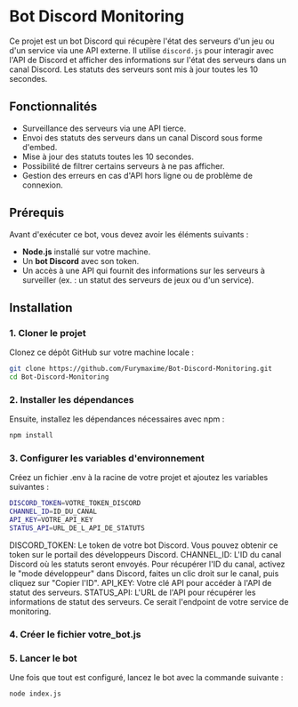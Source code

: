 # Bot Discord Monitoring

Ce projet est un bot Discord qui récupère l'état des serveurs d'un jeu ou d'un service via une API externe. Il utilise `discord.js` pour interagir avec l'API de Discord et afficher des informations sur l'état des serveurs dans un canal Discord. Les statuts des serveurs sont mis à jour toutes les 10 secondes.

## Fonctionnalités

- Surveillance des serveurs via une API tierce.
- Envoi des statuts des serveurs dans un canal Discord sous forme d'embed.
- Mise à jour des statuts toutes les 10 secondes.
- Possibilité de filtrer certains serveurs à ne pas afficher.
- Gestion des erreurs en cas d'API hors ligne ou de problème de connexion.

## Prérequis

Avant d'exécuter ce bot, vous devez avoir les éléments suivants :

- **Node.js** installé sur votre machine.
- Un **bot Discord** avec son token.
- Un accès à une API qui fournit des informations sur les serveurs à surveiller (ex. : un statut des serveurs de jeux ou d'un service).

## Installation

### 1. Cloner le projet

Clonez ce dépôt GitHub sur votre machine locale :

```bash
git clone https://github.com/Furymaxime/Bot-Discord-Monitoring.git
cd Bot-Discord-Monitoring
```

### 2. Installer les dépendances
Ensuite, installez les dépendances nécessaires avec npm :

```bash
npm install
```

### 3. Configurer les variables d'environnement
Créez un fichier .env à la racine de votre projet et ajoutez les variables suivantes :

```bash
DISCORD_TOKEN=VOTRE_TOKEN_DISCORD
CHANNEL_ID=ID_DU_CANAL
API_KEY=VOTRE_API_KEY
STATUS_API=URL_DE_L_API_DE_STATUTS
```
DISCORD_TOKEN: Le token de votre bot Discord. Vous pouvez obtenir ce token sur le portail des développeurs Discord.
CHANNEL_ID: L'ID du canal Discord où les statuts seront envoyés. Pour récupérer l'ID du canal, activez le "mode développeur" dans Discord, faites un clic droit sur le canal, puis cliquez sur "Copier l'ID".
API_KEY: Votre clé API pour accéder à l'API de statut des serveurs.
STATUS_API: L'URL de l'API pour récupérer les informations de statut des serveurs. Ce serait l'endpoint de votre service de monitoring.


### 4. Créer le fichier votre_bot.js

### 5. Lancer le bot
Une fois que tout est configuré, lancez le bot avec la commande suivante :

```bash
node index.js
```


